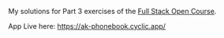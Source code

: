 My solutions for Part 3 exercises of the [Full Stack Open Course](https://fullstackopen.com/en/part3/node_js_and_express#exercises-3-1-3-6).

App Live here: https://ak-phonebook.cyclic.app/
